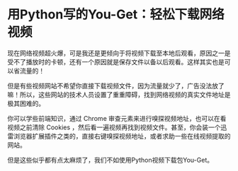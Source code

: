 # 用Python写的You-Get：轻松下载网络视频

现在网络视频超火爆，可是我还是更倾向于将视频下载至本地后观看，原因之一是受不了播放时的卡顿，还有一个原因就是保存文件以备以后观看。这样其实也是可以省流量的！

但是有些视频网站不希望你直接下载视频文件，因为流量就少了，广告没法放了嘛！所以，这些网站的技术人员设置了重重障碍，找到网络视频的真实文件地址是极其困难的。

你可以学些前端知识，通过 Chrome 审查元素来进行嗅探视频地址，也可以在看视频之前清除 Cookies ，然后看一遍视频再找到视频文件。甚至，你会装一个迅雷浏览器扩展插件之类的，直接右键嗅探视频地址，或者求助一些在线视频提取的网站。

但是这些似乎都有点太麻烦了，我们不如使用Python视频下载包You-Get。


 